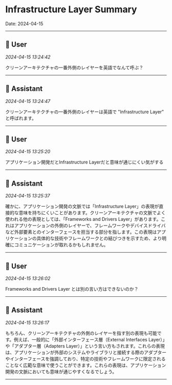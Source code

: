 # Infrastructure Layer Summary

Date: 2024-04-15

---

## 👤 User
*2024-04-15 13:24:42*

クリーンアーキテクチャの一番外側のレイヤーを英語でなんて呼ぶ？

---

## 🤖 Assistant
*2024-04-15 13:24:47*

クリーンアーキテクチャの一番外側のレイヤーは英語で "Infrastructure Layer" と呼ばれます。

---

## 👤 User
*2024-04-15 13:25:20*

アプリケーション開発だとInfrastructure Layerだと意味が通じにくい気がする

---

## 🤖 Assistant
*2024-04-15 13:25:37*

確かに、アプリケーション開発の文脈では「Infrastructure Layer」の表現が直接的な意味を持ちにくいことがあります。クリーンアーキテクチャの文脈でよく使われる他の表現としては、「Frameworks and Drivers Layer」があります。これはアプリケーションの外側のレイヤーで、フレームワークやデバイスドライバなど外部要素とのインターフェースを担当する部分を指します。この表現はアプリケーションの具体的な技術やフレームワークとの結びつきを示すため、より明確にコミュニケーションが取れるかもしれません。

---

## 👤 User
*2024-04-15 13:26:02*

Frameworks and Drivers Layer とは別の言い方はできないのか？

---

## 🤖 Assistant
*2024-04-15 13:26:17*

もちろん、クリーンアーキテクチャの外側のレイヤーを指す別の表現も可能です。例えば、一般的に「外部インターフェース層（External Interfaces Layer）」や「アダプター層（Adapters Layer）」という言い方もされます。これらの表現は、アプリケーションが外部のシステムやライブラリと接続する際のアダプターやインターフェースを強調しており、特定の技術やフレームワークに限定されることなく広範な意味で使うことができます。これらの表現は、アプリケーション開発の文脈においても意味が通じやすくなるでしょう。

---
